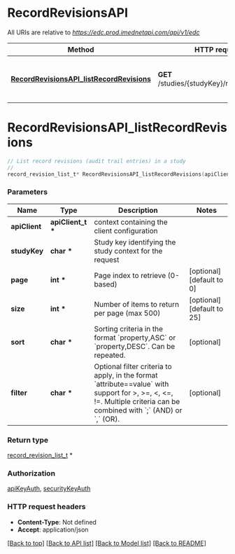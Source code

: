 # RecordRevisionsAPI

All URIs are relative to *https://edc.prod.imednetapi.com/api/v1/edc*

Method | HTTP request | Description
------------- | ------------- | -------------
[**RecordRevisionsAPI_listRecordRevisions**](RecordRevisionsAPI.md#RecordRevisionsAPI_listRecordRevisions) | **GET** /studies/{studyKey}/recordRevisions | List record revisions (audit trail entries) in a study


# **RecordRevisionsAPI_listRecordRevisions**
```c
// List record revisions (audit trail entries) in a study
//
record_revision_list_t* RecordRevisionsAPI_listRecordRevisions(apiClient_t *apiClient, char *studyKey, int *page, int *size, char *sort, char *filter);
```

### Parameters
Name | Type | Description  | Notes
------------- | ------------- | ------------- | -------------
**apiClient** | **apiClient_t \*** | context containing the client configuration |
**studyKey** | **char \*** | Study key identifying the study context for the request | 
**page** | **int \*** | Page index to retrieve (0-based) | [optional] [default to 0]
**size** | **int \*** | Number of items to return per page (max 500) | [optional] [default to 25]
**sort** | **char \*** | Sorting criteria in the format &#x60;property,ASC&#x60; or &#x60;property,DESC&#x60;. Can be repeated. | [optional] 
**filter** | **char \*** | Optional filter criteria to apply, in the format &#x60;attribute&#x3D;&#x3D;value&#x60; with support for &gt;, &gt;&#x3D;, &lt;, &lt;&#x3D;, !&#x3D;. Multiple criteria can be combined with &#x60;;&#x60; (AND) or &#x60;,&#x60; (OR). | [optional] 

### Return type

[record_revision_list_t](record_revision_list.md) *


### Authorization

[apiKeyAuth](../README.md#apiKeyAuth), [securityKeyAuth](../README.md#securityKeyAuth)

### HTTP request headers

 - **Content-Type**: Not defined
 - **Accept**: application/json

[[Back to top]](#) [[Back to API list]](../README.md#documentation-for-api-endpoints) [[Back to Model list]](../README.md#documentation-for-models) [[Back to README]](../README.md)

